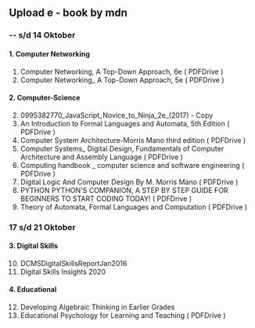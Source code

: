 ## Upload e - book by mdn

### -- s/d 14 Oktober

#### 1. Computer Networking

1. Computer Networking, A Top-Down Approach, 6e ( PDFDrive )
2. Computer Networking_ A Top-Down Approach, 5e ( PDFDrive )

#### 2. Computer-Science
2. 0995382770_JavaScript_Novice_to_Ninja_2e_(2017) - Copy
3. An Introduction to Formal Languages and Automata, 5th Edition ( PDFDrive )
4. Computer System Architecture-Morris Mano third edition ( PDFDrive )
5. Computer Systems_ Digital Design, Fundamentals of Computer Architecture and Assembly Language ( PDFDrive )
6. Computing handbook _ computer science and software engineering ( PDFDrive )
7. Digital Logic And Computer Design By M. Morris Mano ( PDFDrive )
8. PYTHON  PYTHON'S COMPANION, A STEP BY STEP GUIDE FOR BEGINNERS TO START CODING TODAY! ( PDFDrive )
9. Theory of Automata, Formal Languages and Computation ( PDFDrive )

### 17 s/d 21 Oktober

#### 3. Digital Skills
10. DCMSDigitalSkillsReportJan2016
11. Digital Skills Insights 2020

#### 4. Educational
12. Developing Algebraic Thinking in Earlier Grades
13. Educational Psychology for Learning and Teaching ( PDFDrive )